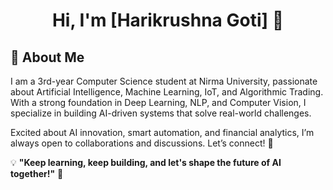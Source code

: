 <h1 align="center">Hi, I'm [Harikrushna Goti] 👋</h1>


## 🚀 About Me  

I am a 3rd-year Computer Science student at Nirma University, passionate about Artificial Intelligence, Machine Learning, IoT, and Algorithmic Trading. With a strong foundation in Deep Learning, NLP, and Computer Vision, I specialize in building AI-driven systems that solve real-world challenges.

Excited about AI innovation, smart automation, and financial analytics, I’m always open to collaborations and discussions. Let’s connect! 🚀


💡 **"Keep learning, keep building, and let's shape the future of AI together!"** 🚀  


<!--
**Harikrushna2272/Harikrushna2272** is a ✨ _special_ ✨ repository because its `README.md` (this file) appears on your GitHub profile.

Here are some ideas to get you started:

- 🔭 I’m currently working on ...
- 🌱 I’m currently learning ...
- 👯 I’m looking to collaborate on ...
- 🤔 I’m looking for help with ...
- 💬 Ask me about ...
- 📫 How to reach me: ...
- 😄 Pronouns: ...
- ⚡ Fun fact: ...
-->
